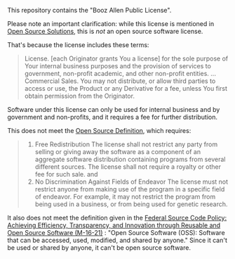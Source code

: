 This repository contains the "Booz Allen Public License".

Please note an important clarification: while this license is mentioned in [Open Source Solutions](https://www.boozallen.com/expertise/digital-solutions/open-source.html), this is *not* an open source software license.

That's because the license includes these terms:

> License. [each Originator grants You a license] for the sole purpose of Your internal business purposes and the provision of services to government, non-profit academic, and other non-profit entities.
...
> Commercial Sales. You may not distribute, or allow third parties to access or use, the Product or any Derivative for a fee, unless You first obtain permission from the Originator.

Software under this license can only be used for internal business and by government and non-profits, and it requires a fee for further distribution.

This does not meet the [Open Source Definition](https://opensource.org/osd), which requires:

> 1. Free Redistribution
> The license shall not restrict any party from selling or giving away the software as a component of an aggregate software distribution containing programs from several different sources. The license shall not require a royalty or other fee for such sale.
and
> 6. No Discrimination Against Fields of Endeavor
> The license must not restrict anyone from making use of the program in a specific field of endeavor. For example, it may not restrict the program from being used in a business, or from being used for genetic research.

It also does not meet the definition given in the [Federal Source Code Policy: Achieving Efficiency, Transparency, and  Innovation through Reusable and Open Source Software (M-16-21)](https://www.whitehouse.gov/sites/whitehouse.gov/files/omb/memoranda/2016/m_16_21.pdf) : "Open Source Software (OSS): Software that can be accessed, used, modified, and shared by anyone." Since it can't be used or shared by anyone, it can't be open source software.
